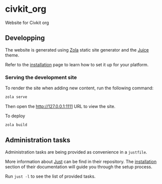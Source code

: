 # civkit_org

Website for Civkit org

## Developping

The website is generated using [Zola] static site generator and the [Juice]
theme.

Refer to the
[installation](https://www.getzola.org/documentation/getting-started/installation/)
page to learn how to set it up for your platform.

### Serving the development site

To render the site when adding new content, run the following command:

```bash
zola serve
```

Then open the <http://127.0.0.1:1111> URL to view the site.

To deploy

```bash
zola build
```

## Administration tasks

Administration tasks are being provided as convenience in a `justfile`.

More information about [Just] can be find in their repository. The
[installation](https://github.com/casey/just#installation) section of their
documentation will guide you through the setup process.

Run `just -l` to see the list of provided tasks.

[Zola]: https://www.getzola.org/
[Juice]: https://www.getzola.org/themes/juice/
[Just]: https://github.com/casey/just
